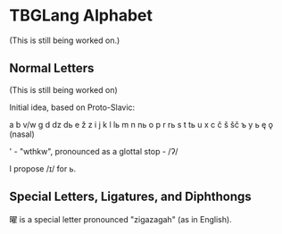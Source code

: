 # TBGLang Alphabet

(This is still being worked on.)

## Normal Letters

(This is still being worked on)

Initial idea, based on Proto-Slavic:

a b v/w g d dz dь e ž z i j k l lь m n nь o p r rь s t tь u x c č š šč ъ y ь ę ǫ (nasal)

' - "wthkw", pronounced as a glottal stop - /ʔ/

I propose /ɪ/ for ь.

## Special Letters, Ligatures, and Diphthongs

曜 is a special letter pronounced "zigazagah" (as in English).
